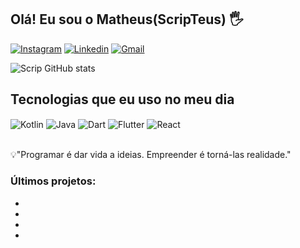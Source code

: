 ## Olá! Eu sou o Matheus(ScripTeus) 🖐️

[![Instagram](https://img.shields.io/badge/Instagram-E4405F?style=for-the-badge&logo=instagram&logoColor=white)](https://instagram.com/scripteus)
[![Linkedin](https://img.shields.io/badge/LinkedIn-0077B5?style=for-the-badge&logo=linkedin&logoColor=white)](www.linkedin.com/in/scripteus)
[![Gmail]( 	https://img.shields.io/badge/Gmail-D14836?style=for-the-badge&logo=gmail&logoColor=white)](mailto:scripteusdev@gmail.com)

![Scrip GitHub stats](https://github-readme-stats.vercel.app/api?username=ScripTeus&show_icons=true&theme=transparent)

## Tecnologias que eu uso no meu dia

<div style="display: inline_block">
  <img align="center" alt="Kotlin" src="https://img.shields.io/badge/Kotlin-0095D5?&style=for-the-badge&logo=kotlin&logoColor=white" />
  <img align="center" alt="Java" src="https://img.shields.io/badge/Java-ED8B00?style=for-the-badge&logo=openjdk&logoColor=white" />
  <img align="center" alt="Dart" src="https://img.shields.io/badge/Dart-0175C2?style=for-the-badge&logo=dart&logoColor=white" />
  <img align="center" alt="Flutter" src="https://img.shields.io/badge/Flutter-02569B?style=for-the-badge&logo=flutter&logoColor=white" />
  <img align="center" alt="React" src="https://img.shields.io/badge/React-20232A?style=for-the-badge&logo=react&logoColor=61DAFB" />
</div><br/>

💡"Programar é dar vida a ideias. Empreender é torná-las realidade."

### Últimos projetos:
- 
- 
- 
- 

